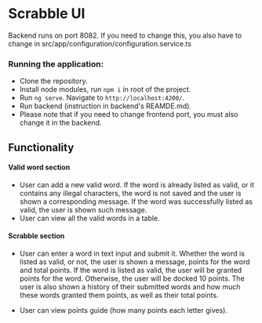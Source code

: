 # Scrabble UI

Backend runs on port 8082. If you need to change this, you also have to change in src/app/configuration/configuration.service.ts

### Running the application:
* Clone the repository.
* Install node modules, run `npm i` in root of the project.
* Run `ng serve`. Navigate to `http://localhost:4200/`.
* Run backend (instruction in backend's REAMDE.md).
* Please note that if you need to change frontend port, you must also change it in the backend.


## Functionality

#### Valid word section
* User can add a new valid word.
If the word is already listed as valid, or it contains any illegal characters, the word is not saved and the user is shown a corresponding message.
If the word was successfully listed as valid, the user is shown such message.
* User can view all the valid words in a table.

#### Scrabble section
* User can enter a word in text input and submit it.
Whether the word is listed as valid, or not, the user is shown a message, points for the word and total points.
If the word is listed as valid, the user will be granted points for the word. Otherwise, the user will be docked 10 points.
The user is also shown a history of their submitted words and how much these words granted them points, as well as their total points.

* User can view points guide (how many points each letter gives).
